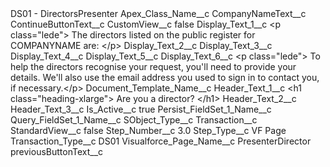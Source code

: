 <?xml version="1.0" encoding="UTF-8"?>
<CustomMetadata xmlns="http://soap.sforce.com/2006/04/metadata" xmlns:xsi="http://www.w3.org/2001/XMLSchema-instance" xmlns:xsd="http://www.w3.org/2001/XMLSchema">
    <label>DS01 - DirectorsPresenter</label>
    <values>
        <field>Apex_Class_Name__c</field>
        <value xsi:nil="true"/>
    </values>
    <values>
        <field>CompanyNameText__c</field>
        <value xsi:nil="true"/>
    </values>
    <values>
        <field>ContinueButtonText__c</field>
        <value xsi:nil="true"/>
    </values>
    <values>
        <field>CustomView__c</field>
        <value xsi:type="xsd:boolean">false</value>
    </values>
    <values>
        <field>Display_Text_1__c</field>
        <value xsi:type="xsd:string">&lt;p class=&quot;lede&quot;&gt;
The directors listed on the public register for COMPANYNAME are:
&lt;/p&gt;</value>
    </values>
    <values>
        <field>Display_Text_2__c</field>
        <value xsi:nil="true"/>
    </values>
    <values>
        <field>Display_Text_3__c</field>
        <value xsi:nil="true"/>
    </values>
    <values>
        <field>Display_Text_4__c</field>
        <value xsi:nil="true"/>
    </values>
    <values>
        <field>Display_Text_5__c</field>
        <value xsi:nil="true"/>
    </values>
    <values>
        <field>Display_Text_6__c</field>
        <value xsi:type="xsd:string">&lt;p class=&quot;lede&quot;&gt;
To help the directors recognise your request, you&apos;ll need to provide your details. We&apos;ll also use the email address you used to sign in to contact you, if necessary.&lt;/p&gt;</value>
    </values>
    <values>
        <field>Document_Template_Name__c</field>
        <value xsi:nil="true"/>
    </values>
    <values>
        <field>Header_Text_1__c</field>
        <value xsi:type="xsd:string">&lt;h1 class=&quot;heading-xlarge&quot;&gt;
Are you a director?
&lt;/h1&gt;</value>
    </values>
    <values>
        <field>Header_Text_2__c</field>
        <value xsi:nil="true"/>
    </values>
    <values>
        <field>Header_Text_3__c</field>
        <value xsi:nil="true"/>
    </values>
    <values>
        <field>Is_Active__c</field>
        <value xsi:type="xsd:boolean">true</value>
    </values>
    <values>
        <field>Persist_FieldSet_1_Name__c</field>
        <value xsi:nil="true"/>
    </values>
    <values>
        <field>Query_FieldSet_1_Name__c</field>
        <value xsi:nil="true"/>
    </values>
    <values>
        <field>SObject_Type__c</field>
        <value xsi:type="xsd:string">Transaction__c</value>
    </values>
    <values>
        <field>StandardView__c</field>
        <value xsi:type="xsd:boolean">false</value>
    </values>
    <values>
        <field>Step_Number__c</field>
        <value xsi:type="xsd:double">3.0</value>
    </values>
    <values>
        <field>Step_Type__c</field>
        <value xsi:type="xsd:string">VF Page</value>
    </values>
    <values>
        <field>Transaction_Type__c</field>
        <value xsi:type="xsd:string">DS01</value>
    </values>
    <values>
        <field>Visualforce_Page_Name__c</field>
        <value xsi:type="xsd:string">PresenterDirector</value>
    </values>
    <values>
        <field>previousButtonText__c</field>
        <value xsi:nil="true"/>
    </values>
</CustomMetadata>
